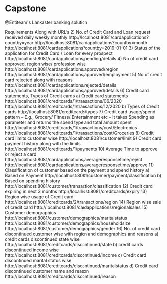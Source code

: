# Capstone
@Entiteam's Lankaster banking solution

Requirements Along with URL’s
2) No. of Credit Card and Loan request received daily weekly monthly
    http://localhost:8081/cardapplications?countby=year
    http://localhost:8081/cardapplications?countby=month
    http://localhost:8081/cardapplications?countby=2019-01-01
3) Status of the application for Credit Card / Loan for every prospect
    http://localhost:8081/cardapplications/pending/details
4) No of credit card approved, region wise/ profession wise
    http://localhost:8081/cardapplications/approved/region
    http://localhost:8081/cardapplications/approved/employment
5) No of credit card rejected along with reasons
    http://localhost:8081/cardapplications/rejected/details
    http://localhost:8081/cardapplications/approved/details
6) Credit card statements, Types of Credit cards
a) Credit card statements
    http://localhost:8081/creditcards/1/transactions/06/2020
    http://localhost:8081/creditcards/1/transactions/12/2020
b) Types of Credit cards
    http://localhost:8081/creditcards/types
7) Credit card usage/spend pattern – E.g., Grocery/ Fitness/ Entertainment etc – It takes Spending as parameter and returns the spend type and total amount spent
    http://localhost:8081/creditcards/1/transactions/cost/Electronics
    http://localhost:8081/creditcards/1/transactions/cost/Groceries
8) Credit card limits customer wise
    http://localhost:8081/customer/limit
9) Credit card payment history along with the limits
    http://localhost:8081/creditcards/1/payments
10)     Average Time to approve or reject a card
    http://localhost:8081/cardapplications/averageresponsetime/reject
    http://localhost:8081/cardapplications/averageresponsetime/approve
11) Classification of customer based on the payment and spend history
a) Based on Payment
    http://localhost:8081/customer/payment/classification
b) Based on spending history
    http://localhost:8081/customer/transaction/classification
12) Credit card expiring in next 3 months
    http://localhost:8081/creditcards/expiry
13) Region wise usage of Credit card
    http://localhost:8081/creditcards/2/transactions/region
14) Region wise sale of credit card
    http://localhost:8081/cardapplications/regionalsales
15) Customer demographics
    http://localhost:8081/customer/demographics/maritalstatus
http://localhost:8081/customer/demographics/householdsize
    http://localhost:8081/customer/demographics/gender
16) No. of credit card discontinued customer wise with region and demographics and reasons
a) credit cards discontinued state wise
    http://localhost:8081/creditcards/discontinued/state
b) credit cards discontinued income wise
    http://localhost:8081/creditcards/discontinued/income
c) Credit card discontinued marital status wise
    http://localhost:8081/creditcards/discontinued/maritalstatus
d) Credit card discontinued customer name and reason
    http://localhost:8081/creditcards/discontinued/reason

